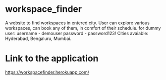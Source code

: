 # workspace_finder
A website to find workspaces in entered city.
User can explore various workspaces, can book any of them, in comfort of their schedule.
for dummy user: username - demouser
                password - password123!
Cities avaiable: Hyderabad, Bengaluru, Mumbai.

# Link to the application
https://workspacefinder.herokuapp.com/
